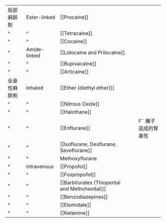|              |              |                                                |     |                                |
| ------------ | ------------ | ---------------------------------------------- | --- | ------------------------------ |
| 局部麻醉劑   | Ester-linked | [[Procaine]]                                   |     |                                |
| ^            | ^            | [[Tetracaine]]                                 |     |                                |
| ^            | ^            | [[Cocaine]]                                    |     |                                |
| ^            | Amide-linked | [[Lidocaine and Prilocaine]]                   |     |                                |
| ^            | ^            | [[Bupivacaine]]                                |     |                                |
| ^            | ^            | [[Articaine]]                                  |     |                                |
| 全身性麻醉劑 | Inhaled      | [[Ether (diethyl ether)]]                      |     |                                |
| ^            | ^            | [[Nitrous Oxide]]                              |     |                                |
| ^            | ^            | [[Halothane]]                                  |     |                                |
| ^            | ^            | [[Enflurane]]                                  |     | F<sup>-</sup> 離子造成的腎毒性 |
| ^            | ^            | [[Isoflurane, Desflurane, Sevoflurane]]        |     |                                |
| ^            | ^             | Methoxyflurane                                 |     |                                |
| ^            | Intravenous  | [[Propofol]]                                   |     |                                |
| ^            | ^            | [[Fospropofol]]                                |     |                                |
| ^            | ^            | [[Barbiturates (Thiopental and Methohexital)]] |     |                                |
| ^            | ^            | [[Benzodiazepines]]                            |     |                                |
| ^            | ^            | [[Etomidate]]                                  |     |                                |
| ^            | ^            | [[Ketamine]]                                   |     |                                |
